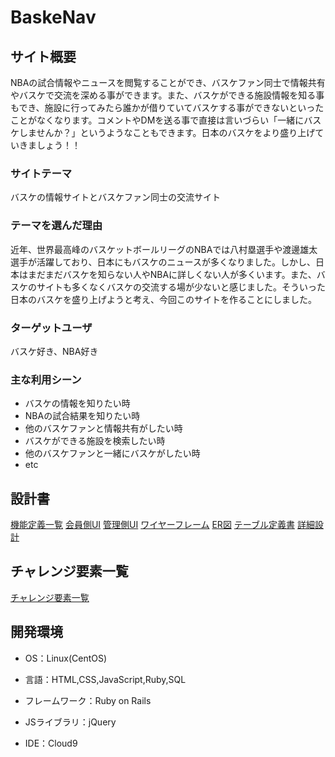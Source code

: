 # BaskeNav



## サイト概要
NBAの試合情報やニュースを閲覧することができ、バスケファン同士で情報共有やバスケで交流を深める事ができます。また、バスケができる施設情報を知る事もでき、施設に行ってみたら誰かが借りていてバスケする事ができないといったことがなくなります。コメントやDMを送る事で直接は言いづらい「一緒にバスケしませんか？」というようなこともできます。日本のバスケをより盛り上げていきましょう！！




### サイトテーマ

バスケの情報サイトとバスケファン同士の交流サイト



### テーマを選んだ理由

近年、世界最高峰のバスケットボールリーグのNBAでは八村塁選手や渡邊雄太選手が活躍しており、日本にもバスケのニュースが多くなりました。しかし、日本はまだまだバスケを知らない人やNBAに詳しくない人が多くいます。また、バスケのサイトも多くなくバスケの交流する場が少ないと感じました。そういった日本のバスケを盛り上げようと考え、今回このサイトを作ることにしました。



### ターゲットユーザ

バスケ好き、NBA好き



### 主な利用シーン

 - バスケの情報を知りたい時
 - NBAの試合結果を知りたい時
 - 他のバスケファンと情報共有がしたい時
 - バスケができる施設を検索したい時
 - 他のバスケファンと一緒にバスケがしたい時
 - etc



## 設計書

[機能定義一覧](https://docs.google.com/spreadsheets/d/1w0y9XvScqNHiNYvSICog80CZ-YKpZc8YtjIbWllB0i8/edit?usp=sharing)
  [会員側UI](https://drive.google.com/file/d/1P0yOKaumbVnR4SYoxvdtzDyqIFEUcNxC/view?usp=sharing)
  [管理側UI](https://drive.google.com/file/d/1ex5w_EcwJQ-kBWFImpR78hlRMoZa4cNj/view?usp=sharing)
  [ワイヤーフレーム](https://drive.google.com/file/d/1VGRnwK9OvZ_vPTV952yQshxcDKG_5cyX/view?usp=sharing)
  [ER図](https://drive.google.com/file/d/1RSRQxtT0lNKPjqXjrg1pDcOGCIb8ul6V/view?usp=sharing)
  [テーブル定義書](https://docs.google.com/spreadsheets/d/1XRPfwgbxpkSONVazfYsTr0Ts5rgH6sEHmt1FM21qzsY/edit?usp=sharing)
  [詳細設計](https://docs.google.com/spreadsheets/d/1Jji2oN4FpZwZH35JqDD_eOUOss1PnfslzwPGdPLCp0w/edit?usp=sharing)



## チャレンジ要素一覧

  [チャレンジ要素一覧](https://docs.google.com/spreadsheets/d/1CbPIMHYl-BQ6encVWg7gPcOqrAZe5KStiLmbaicMYyo/edit?usp=sharing)



## 開発環境

- OS：Linux(CentOS)

- 言語：HTML,CSS,JavaScript,Ruby,SQL

- フレームワーク：Ruby on Rails

- JSライブラリ：jQuery

- IDE：Cloud9